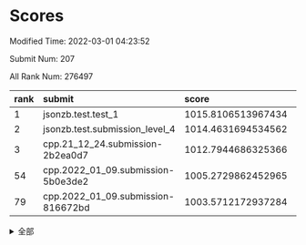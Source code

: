 # Scores

Modified Time: 2022-03-01 04:23:52

Submit Num: 207

All Rank Num: 276497

| rank |               submit               |       score        |       sigma        | pk_num |
| :--- | :--------------------------------- | :----------------- | :----------------- | :----- |
| 1    | jsonzb.test.test_1                 | 1015.8106513967434 | 0.8517491412893833 | 5335   |
| 2    | jsonzb.test.submission_level_4     | 1014.4631694534562 | 0.8151277641462921 | 5339   |
| 3    | cpp.21_12_24.submission-2b2ea0d7   | 1012.7944686325366 | 0.7587385343541435 | 5344   |
| 54   | cpp.2022_01_09.submission-5b0e3de2 | 1005.2729862452965 | 0.7164403310963473 | 5343   |
| 79   | cpp.2022_01_09.submission-816672bd | 1003.5712172937284 | 0.7098995190365407 | 5342   |


<details>
<summary>全部</summary>

| rank |                 submit                 |       score        |       sigma        | pk_num |
| :--- | :------------------------------------- | :----------------- | :----------------- | :----- |
| 1    | jsonzb.test.test_1                     | 1015.8106513967434 | 0.8517491412893833 | 5335   |
| 2    | jsonzb.test.submission_level_4         | 1014.4631694534562 | 0.8151277641462921 | 5339   |
| 3    | cpp.21_12_24.submission-2b2ea0d7       | 1012.7944686325366 | 0.7587385343541435 | 5344   |
| 4    | gobigger.level_3.submission_level_3_33 | 1011.9446628807481 | 0.7738080200717379 | 5346   |
| 5    | gobigger.level_3.submission_level_3_15 | 1011.6633326387466 | 0.76559404216916   | 5344   |
| 6    | gobigger.level_3.submission_level_3_25 | 1011.3779245815383 | 0.7522084243502178 | 5345   |
| 7    | gobigger.level_3.submission_level_3_10 | 1011.3602671168744 | 0.7469618796379925 | 5343   |
| 8    | gobigger.level_3.submission_level_3_36 | 1011.1233422599256 | 0.7829902929530074 | 5339   |
| 9    | gobigger.level_3.submission_level_3_29 | 1011.1178602199359 | 0.7711704211427891 | 5340   |
| 10   | gobigger.level_3.submission_level_3_3  | 1011.0690322775308 | 0.7780875036670147 | 5338   |
| 11   | gobigger.level_3.submission_level_3_23 | 1011.0666625138949 | 0.7664793653068014 | 5340   |
| 12   | gobigger.level_3.submission_level_3_2  | 1011.0637912728014 | 0.752138372810282  | 5340   |
| 13   | gobigger.level_3.submission_level_3_19 | 1011.0288802994121 | 0.767690932983389  | 5347   |
| 14   | gobigger.level_3.submission_level_3_47 | 1010.7752782233443 | 0.7580904833446194 | 5345   |
| 15   | gobigger.level_3.submission_level_3_12 | 1010.7300117572667 | 0.7444546766208218 | 5343   |
| 16   | gobigger.level_3.submission_level_3_1  | 1010.6843838438367 | 0.7728400348602411 | 5346   |
| 17   | gobigger.level_3.submission_level_3_40 | 1010.6138619677184 | 0.7746662147254482 | 5339   |
| 18   | gobigger.level_3.submission_level_3_27 | 1010.5814808252156 | 0.75907289734104   | 5349   |
| 19   | gobigger.level_3.submission_level_3_24 | 1010.5562406639107 | 0.7710857533285087 | 5346   |
| 20   | gobigger.level_3.submission_level_3_18 | 1010.4786869814473 | 0.773696338808835  | 5341   |
| 21   | gobigger.level_3.submission_level_3_42 | 1010.4696380227816 | 0.7913570677677538 | 5338   |
| 22   | gobigger.level_3.submission_level_3_5  | 1010.4544210617024 | 0.7820706545586694 | 5342   |
| 23   | gobigger.level_3.submission_level_3_43 | 1010.3831289098744 | 0.7807986665537887 | 5342   |
| 24   | gobigger.level_3.submission_level_3_38 | 1010.2448787504005 | 0.775969531395074  | 5342   |
| 25   | gobigger.level_3.submission_level_3_48 | 1010.2226729180835 | 0.7582951691942821 | 5338   |
| 26   | gobigger.level_3.submission_level_3_28 | 1010.2004454625607 | 0.7652070430009738 | 5341   |
| 27   | gobigger.level_3.submission_level_3_6  | 1010.1865203998229 | 0.752151698176139  | 5345   |
| 28   | gobigger.level_3.submission_level_3_34 | 1010.1794348274784 | 0.7736163951253686 | 5342   |
| 29   | gobigger.level_3.submission_level_3_22 | 1010.1718329098284 | 0.7668234399308028 | 5340   |
| 30   | gobigger.level_3.submission_level_3_44 | 1010.1246849835959 | 0.7589358229627102 | 5342   |
| 31   | gobigger.level_3.submission_level_3_0  | 1010.0458728693006 | 0.7673799785837674 | 5341   |
| 32   | gobigger.level_3.submission_level_3_8  | 1010.034231871271  | 0.7595468540296357 | 5341   |
| 33   | gobigger.level_3.submission_level_3_37 | 1009.9915174400555 | 0.7660472356308663 | 5343   |
| 34   | gobigger.level_3.submission_level_3_13 | 1009.9438828235791 | 0.7711927093793234 | 5345   |
| 35   | gobigger.level_3.submission_level_3_45 | 1009.8933292503356 | 0.7647741549706545 | 5339   |
| 36   | gobigger.level_3.submission_level_3_39 | 1009.8232696840308 | 0.7629849409089653 | 5341   |
| 37   | gobigger.level_3.submission_level_3_14 | 1009.5371115973759 | 0.7443378460577738 | 5346   |
| 38   | gobigger.level_3.submission_level_3_30 | 1009.5347850859948 | 0.7623808307560184 | 5343   |
| 39   | gobigger.level_3.submission_level_3_17 | 1009.4876502979017 | 0.7662825763471973 | 5344   |
| 40   | gobigger.level_3.submission_level_3_4  | 1009.4754374449409 | 0.7589854752862998 | 5345   |
| 41   | gobigger.level_3.submission_level_3_7  | 1009.4724197134954 | 0.7390333451581812 | 5347   |
| 42   | gobigger.level_3.submission_level_3_20 | 1009.4045462560891 | 0.7628992914097792 | 5342   |
| 43   | gobigger.level_3.submission_level_3_11 | 1009.3820119393343 | 0.7620047221027579 | 5341   |
| 44   | gobigger.level_3.submission_level_3_21 | 1009.3369349956515 | 0.7737647414091183 | 5340   |
| 45   | gobigger.level_3.submission_level_3_35 | 1009.3266474648516 | 0.7420298298264405 | 5343   |
| 46   | gobigger.level_3.submission_level_3_49 | 1009.2872897796801 | 0.7451816196684847 | 5340   |
| 47   | gobigger.level_3.submission_level_3_46 | 1009.2479043443892 | 0.746029966277986  | 5343   |
| 48   | gobigger.level_3.submission_level_3_32 | 1009.2242607669061 | 0.7907737297540929 | 5348   |
| 49   | gobigger.level_3.submission_level_3_31 | 1009.1490143246436 | 0.7461194427235075 | 5337   |
| 50   | gobigger.level_3.submission_level_3_16 | 1009.1158039657959 | 0.7353236190603119 | 5343   |
| 51   | gobigger.level_3.submission_level_3_41 | 1008.8865361686167 | 0.7413445601768107 | 5344   |
| 52   | gobigger.level_3.submission_level_3_26 | 1008.7599478029346 | 0.7594275003428234 | 5347   |
| 53   | gobigger.level_3.submission_level_3_9  | 1008.5527967851706 | 0.7601627216770922 | 5348   |
| 54   | cpp.2022_01_09.submission-5b0e3de2     | 1005.2729862452965 | 0.7164403310963473 | 5343   |
| 55   | gobigger.level_1.submission_level_1_36 | 1005.1426887112385 | 0.7207885213810916 | 5344   |
| 56   | gobigger.level_1.submission_level_1_49 | 1004.9102428344909 | 0.7246858281641971 | 5348   |
| 57   | gobigger.level_1.submission_level_1_31 | 1004.6678130630171 | 0.7244118468622446 | 5343   |
| 58   | gobigger.level_1.submission_level_1_25 | 1004.5070693206402 | 0.7185620288227139 | 5347   |
| 59   | gobigger.level_1.submission_level_1_33 | 1004.3106032517129 | 0.7265406718390747 | 5344   |
| 60   | gobigger.level_1.submission_level_1_7  | 1004.2824857783269 | 0.7141228078565189 | 5342   |
| 61   | gobigger.level_1.submission_level_1_11 | 1004.2782264690843 | 0.7288847591074709 | 5342   |
| 62   | gobigger.level_1.submission_level_1_19 | 1004.2772488041669 | 0.7117528226008981 | 5339   |
| 63   | gobigger.level_1.submission_level_1_18 | 1004.0926099646264 | 0.721222339516778  | 5341   |
| 64   | gobigger.level_1.submission_level_1_35 | 1004.0766480078969 | 0.7169482489917548 | 5343   |
| 65   | gobigger.level_1.submission_level_1_8  | 1004.0753909048582 | 0.7191350836025822 | 5344   |
| 66   | gobigger.level_1.submission_level_1_26 | 1004.010054259595  | 0.7070181983041481 | 5347   |
| 67   | gobigger.level_1.submission_level_1_43 | 1003.9122456377543 | 0.7107342291966341 | 5343   |
| 68   | gobigger.level_1.submission_level_1_1  | 1003.8724026989938 | 0.7176493223422432 | 5344   |
| 69   | gobigger.level_1.submission_level_1_41 | 1003.8372883892164 | 0.7125989957744742 | 5344   |
| 70   | gobigger.level_1.submission_level_1_14 | 1003.8254608448879 | 0.7145053876650753 | 5347   |
| 71   | gobigger.level_1.submission_level_1_48 | 1003.7798704862018 | 0.722892422652245  | 5339   |
| 72   | gobigger.level_1.submission_level_1_38 | 1003.7752737005213 | 0.7087213664192294 | 5343   |
| 73   | gobigger.level_1.submission_level_1_23 | 1003.7409317939263 | 0.7246743473657847 | 5343   |
| 74   | gobigger.level_1.submission_level_1_30 | 1003.7136707986019 | 0.7100867250766136 | 5351   |
| 75   | gobigger.level_1.submission_level_1_28 | 1003.7004802020939 | 0.7326461121009321 | 5347   |
| 76   | gobigger.level_1.submission_level_1_24 | 1003.6835901421135 | 0.7112193397311719 | 5345   |
| 77   | gobigger.level_1.submission_level_1_45 | 1003.6645441311181 | 0.7121710636227893 | 5342   |
| 78   | gobigger.level_1.submission_level_1_47 | 1003.6299952183444 | 0.7026555221176523 | 5345   |
| 79   | cpp.2022_01_09.submission-816672bd     | 1003.5712172937284 | 0.7098995190365407 | 5342   |
| 80   | gobigger.level_1.submission_level_1_17 | 1003.5461141827875 | 0.7282020931831108 | 5346   |
| 81   | gobigger.level_1.submission_level_1_4  | 1003.5341810879524 | 0.7146072114146783 | 5345   |
| 82   | gobigger.level_1.submission_level_1_2  | 1003.4956376839659 | 0.7072403430644055 | 5341   |
| 83   | gobigger.level_1.submission_level_1_0  | 1003.4814980676362 | 0.7200071005253178 | 5340   |
| 84   | gobigger.level_1.submission_level_1_6  | 1003.4225553054812 | 0.7235949105981442 | 5339   |
| 85   | gobigger.level_1.submission_level_1_3  | 1003.3864208358534 | 0.7124439085167986 | 5342   |
| 86   | gobigger.level_1.submission_level_1_21 | 1003.3787442341282 | 0.7082294983326746 | 5342   |
| 87   | gobigger.level_1.submission_level_1_39 | 1003.2529049328577 | 0.7356639547836024 | 5344   |
| 88   | gobigger.level_1.submission_level_1_32 | 1003.225490901569  | 0.7180138678587222 | 5345   |
| 89   | gobigger.level_1.submission_level_1_37 | 1003.2147091202937 | 0.7274535292051828 | 5349   |
| 90   | gobigger.level_1.submission_level_1_13 | 1003.2120279934451 | 0.7040344333104964 | 5344   |
| 91   | gobigger.level_1.submission_level_1_12 | 1003.1834272681527 | 0.7104404077965337 | 5342   |
| 92   | gobigger.level_1.submission_level_1_29 | 1003.0454551281296 | 0.7153933847510561 | 5349   |
| 93   | gobigger.level_1.submission_level_1_5  | 1002.9102718906252 | 0.7178113684682337 | 5340   |
| 94   | gobigger.level_1.submission_level_1_46 | 1002.7542823906839 | 0.7175816227878362 | 5344   |
| 95   | gobigger.level_1.submission_level_1_34 | 1002.6829204821612 | 0.7231228709402953 | 5344   |
| 96   | gobigger.level_1.submission_level_1_22 | 1002.6474581170177 | 0.7176709251333064 | 5342   |
| 97   | gobigger.level_1.submission_level_1_20 | 1002.6203460989581 | 0.7099861526824384 | 5340   |
| 98   | gobigger.level_1.submission_level_1_16 | 1002.5738286730416 | 0.7225062681895863 | 5342   |
| 99   | gobigger.level_1.submission_level_1_44 | 1002.3887687863054 | 0.7235423469456698 | 5346   |
| 100  | gobigger.level_1.submission_level_1_10 | 1002.3402064893011 | 0.734982331441889  | 5340   |
| 101  | gobigger.level_1.submission_level_1_9  | 1002.3003097897454 | 0.7079821483707814 | 5343   |
| 102  | gobigger.level_1.submission_level_1_27 | 1002.1503923365728 | 0.7185603110905341 | 5343   |
| 103  | gobigger.level_1.submission_level_1_15 | 1002.0230301740299 | 0.7045665222632563 | 5340   |
| 104  | gobigger.level_1.submission_level_1_40 | 1001.5665638703179 | 0.7139940591203207 | 5346   |
| 105  | gobigger.level_1.submission_level_1_42 | 1001.5169999815851 | 0.7093492657165066 | 5342   |
| 106  | gobigger.random.submission_random_20   | 997.6410371703612  | 0.7258123191852058 | 5343   |
| 107  | gobigger.random.submission_random_16   | 997.138516434962   | 0.7053402397930467 | 5348   |
| 108  | gobigger.random.submission_random_30   | 997.1223862662158  | 0.7215752105522476 | 5346   |
| 109  | gobigger.random.submission_random_42   | 996.9895769516404  | 0.725311963033905  | 5346   |
| 110  | gobigger.random.submission_random_12   | 996.9379604289858  | 0.7130900815112117 | 5342   |
| 111  | gobigger.random.submission_random_0    | 996.8795094817472  | 0.717118045995773  | 5346   |
| 112  | gobigger.random.submission_random_40   | 996.8457291702182  | 0.7003197220447364 | 5341   |
| 113  | gobigger.random.submission_random_19   | 996.770193702007   | 0.7312695622388454 | 5344   |
| 114  | gobigger.random.submission_random_49   | 996.7631246758782  | 0.6962113715366759 | 5346   |
| 115  | gobigger.random.submission_random_45   | 996.7055386810813  | 0.7096586686754667 | 5344   |
| 116  | gobigger.random.submission_random_24   | 996.7047522439642  | 0.7035670277811917 | 5342   |
| 117  | gobigger.random.submission_random_36   | 996.6806465869698  | 0.7087116477533216 | 5343   |
| 118  | gobigger.random.submission_random_43   | 996.6249559199006  | 0.7204082588011369 | 5347   |
| 119  | gobigger.random.submission_random_4    | 996.5090739455728  | 0.730612747286129  | 5333   |
| 120  | gobigger.random.submission_random_41   | 996.4041225992214  | 0.7111501978271132 | 5346   |
| 121  | gobigger.random.submission_random_37   | 996.3941139864803  | 0.7084763033750158 | 5336   |
| 122  | gobigger.random.submission_random_25   | 996.3937553010855  | 0.709985770189662  | 5347   |
| 123  | gobigger.random.submission_random_29   | 996.3736326661912  | 0.7164003667159702 | 5349   |
| 124  | gobigger.random.submission_random_2    | 996.3386088250074  | 0.718222775577164  | 5345   |
| 125  | gobigger.random.submission_random_35   | 996.2374607363284  | 0.7286122826137637 | 5342   |
| 126  | gobigger.random.submission_random_28   | 996.0776454610575  | 0.7085833348045877 | 5342   |
| 127  | gobigger.random.submission_random_48   | 995.8886544561067  | 0.7070994266815973 | 5344   |
| 128  | gobigger.random.submission_random_18   | 995.8731738581616  | 0.7039342827582997 | 5344   |
| 129  | gobigger.random.submission_random_22   | 995.8631711961426  | 0.7035164458529528 | 5343   |
| 130  | gobigger.random.submission_random_5    | 995.8105312503902  | 0.7199176698340948 | 5343   |
| 131  | gobigger.random.submission_random_47   | 995.7812069392182  | 0.7121322697703093 | 5342   |
| 132  | gobigger.random.submission_random_21   | 995.742374673372   | 0.7170406983607044 | 5341   |
| 133  | gobigger.random.submission_random_11   | 995.649544184825   | 0.7032599569402316 | 5342   |
| 134  | gobigger.random.submission_random_31   | 995.6407825657507  | 0.737386354066492  | 5342   |
| 135  | gobigger.random.submission_random_38   | 995.5976663105882  | 0.7125580995602929 | 5338   |
| 136  | gobigger.random.submission_random_32   | 995.586183208633   | 0.7114443104711595 | 5344   |
| 137  | gobigger.random.submission_random_1    | 995.5853007706536  | 0.7090124710037776 | 5341   |
| 138  | gobigger.random.submission_random_39   | 995.5642882863465  | 0.7279085450695751 | 5345   |
| 139  | gobigger.random.submission_random_27   | 995.5477460835955  | 0.7120979239915063 | 5343   |
| 140  | gobigger.random.submission_random_3    | 995.5172122265312  | 0.7094590869965308 | 5343   |
| 141  | gobigger.random.submission_random_7    | 995.4978623796907  | 0.7062066791754957 | 5344   |
| 142  | gobigger.random.submission_random_46   | 995.4879239840367  | 0.7179128283871059 | 5343   |
| 143  | gobigger.random.submission_random_9    | 995.4822669213055  | 0.7166290971131315 | 5344   |
| 144  | gobigger.random.submission_random_33   | 995.3211277556107  | 0.7282845018914814 | 5337   |
| 145  | gobigger.random.submission_random_6    | 995.3109999796435  | 0.7243486931785171 | 5343   |
| 146  | gobigger.random.submission_random_14   | 995.1567984807855  | 0.7118164147710092 | 5340   |
| 147  | gobigger.random.submission_random_34   | 995.0002545138149  | 0.7152722412193916 | 5341   |
| 148  | gobigger.random.submission_random_44   | 994.979690589776   | 0.731237440950207  | 5341   |
| 149  | gobigger.random.submission_random_17   | 994.8529374084941  | 0.7152365901217397 | 5342   |
| 150  | gobigger.random.submission_random_10   | 994.8386534218981  | 0.7111153180401343 | 5344   |
| 151  | gobigger.random.submission_random_8    | 994.8264115406148  | 0.7153616324556211 | 5344   |
| 152  | gobigger.random.submission_random_23   | 994.6525871199976  | 0.713133362909842  | 5344   |
| 153  | gobigger.random.submission_random_26   | 994.6496919150319  | 0.7148385989332607 | 5341   |
| 154  | gobigger.random.submission_random_15   | 994.6353246695551  | 0.7380728845249307 | 5343   |
| 155  | gobigger.random.submission_random_13   | 994.2221891525313  | 0.7207917510486048 | 5345   |
| 156  | gobigger.level_2.submission_level_2_37 | 994.1194206054713  | 0.7078465217125716 | 5343   |
| 157  | gobigger.level_2.submission_level_2_25 | 993.8189160745138  | 0.7205687318527458 | 5343   |
| 158  | gobigger.level_2.submission_level_2_2  | 993.7653571264632  | 0.7440022943361715 | 5346   |
| 159  | gobigger.level_2.submission_level_2_18 | 993.5497950118039  | 0.7423346294871205 | 5344   |
| 160  | gobigger.level_2.submission_level_2_21 | 993.4031778329382  | 0.7238944671588619 | 5340   |
| 161  | gobigger.level_2.submission_level_2_22 | 993.1842304816474  | 0.7595972636818896 | 5343   |
| 162  | gobigger.level_2.submission_level_2_5  | 993.141832514363   | 0.7338864386511613 | 5345   |
| 163  | gobigger.level_2.submission_level_2_27 | 993.0869414011606  | 0.7387841075256668 | 5345   |
| 164  | gobigger.level_2.submission_level_2_38 | 992.9438505040165  | 0.7525858210320139 | 5343   |
| 165  | gobigger.level_2.submission_level_2_3  | 992.7220536936675  | 0.7451816596967977 | 5339   |
| 166  | gobigger.level_2.submission_level_2_6  | 992.5565790565702  | 0.7320675357898115 | 5343   |
| 167  | gobigger.level_2.submission_level_2_43 | 992.422968030905   | 0.7498796134129614 | 5343   |
| 168  | gobigger.level_2.submission_level_2_46 | 992.3532527043361  | 0.7533354133107577 | 5342   |
| 169  | gobigger.level_2.submission_level_2_40 | 992.1717702521415  | 0.7434618702962174 | 5340   |
| 170  | gobigger.level_2.submission_level_2_20 | 992.0761923444646  | 0.7495320727118359 | 5340   |
| 171  | gobigger.level_2.submission_level_2_49 | 992.0479113123363  | 0.7377519901190592 | 5343   |
| 172  | gobigger.level_2.submission_level_2_48 | 991.9665217941285  | 0.7531463404651151 | 5343   |
| 173  | gobigger.level_2.submission_level_2_44 | 991.9597402536506  | 0.7464248480633647 | 5338   |
| 174  | gobigger.level_2.submission_level_2_33 | 991.9435803714105  | 0.7555365772700898 | 5348   |
| 175  | gobigger.level_2.submission_level_2_30 | 991.9043392270934  | 0.7436379622101394 | 5345   |
| 176  | gobigger.level_2.submission_level_2_42 | 991.880477631812   | 0.7618163123976283 | 5344   |
| 177  | gobigger.level_2.submission_level_2_31 | 991.8723591320229  | 0.7504318131990761 | 5347   |
| 178  | gobigger.level_2.submission_level_2_35 | 991.8601534550678  | 0.7530900795052456 | 5346   |
| 179  | gobigger.level_2.submission_level_2_4  | 991.8533317237259  | 0.7308166201821765 | 5344   |
| 180  | gobigger.level_2.submission_level_2_7  | 991.8339044624197  | 0.7565452717979111 | 5339   |
| 181  | gobigger.level_2.submission_level_2_14 | 991.7926603559492  | 0.7447334104667436 | 5343   |
| 182  | gobigger.level_2.submission_level_2_32 | 991.7607677951207  | 0.7373761346699869 | 5344   |
| 183  | gobigger.level_2.submission_level_2_8  | 991.7109599113141  | 0.7569210331621102 | 5346   |
| 184  | gobigger.level_2.submission_level_2_15 | 991.7005409193195  | 0.740305282112075  | 5343   |
| 185  | gobigger.level_2.submission_level_2_39 | 991.6647252788774  | 0.7484860580334306 | 5339   |
| 186  | gobigger.level_2.submission_level_2_34 | 991.6420029320602  | 0.7516097559839747 | 5341   |
| 187  | gobigger.level_2.submission_level_2_16 | 991.6187778320848  | 0.7440507599072811 | 5340   |
| 188  | gobigger.level_2.submission_level_2_1  | 991.5838268060643  | 0.7552843458133505 | 5351   |
| 189  | gobigger.level_2.submission_level_2_28 | 991.5791591564562  | 0.7664015087751038 | 5340   |
| 190  | gobigger.level_2.submission_level_2_10 | 991.3959862057179  | 0.7360695563033941 | 5342   |
| 191  | gobigger.level_2.submission_level_2_12 | 991.2528644252585  | 0.7665257876394344 | 5340   |
| 192  | gobigger.level_2.submission_level_2_0  | 991.2163607107169  | 0.7708782540082993 | 5346   |
| 193  | gobigger.level_2.submission_level_2_11 | 991.1526945440261  | 0.750222530555036  | 5349   |
| 194  | gobigger.level_2.submission_level_2_23 | 990.9054946604326  | 0.7475141885705975 | 5334   |
| 195  | gobigger.level_2.submission_level_2_47 | 990.855386648692   | 0.7549334193730854 | 5347   |
| 196  | gobigger.level_2.submission_level_2_36 | 990.7822557083225  | 0.7606728229837701 | 5344   |
| 197  | gobigger.level_2.submission_level_2_19 | 990.781541441269   | 0.7536594964365038 | 5351   |
| 198  | gobigger.level_2.submission_level_2_41 | 990.7476677352744  | 0.7461945164273353 | 5345   |
| 199  | gobigger.level_2.submission_level_2_45 | 990.6474308761115  | 0.7693875275119374 | 5343   |
| 200  | gobigger.level_2.submission_level_2_24 | 990.5282319010355  | 0.7654122327386438 | 5341   |
| 201  | gobigger.level_2.submission_level_2_26 | 990.3718385129318  | 0.755190346436953  | 5346   |
| 202  | gobigger.level_2.submission_level_2_13 | 989.9591240462673  | 0.7753675922801091 | 5342   |
| 203  | gobigger.level_2.submission_level_2_17 | 989.9550879772538  | 0.7645292220605892 | 5339   |
| 204  | gobigger.level_2.submission_level_2_29 | 989.8814955339951  | 0.7983652930193734 | 5340   |
| 205  | gobigger.level_2.submission_level_2_9  | 988.9710547208155  | 0.8000604468527995 | 5341   |
| 206  | gobigger.none.submission_none_0        | 976.5279104037293  | 1.3979821464909437 | 5338   |
| 207  | gobigger.none.submission_none_1        | 975.3852988988284  | 1.4840110980557284 | 5337   |

</details>